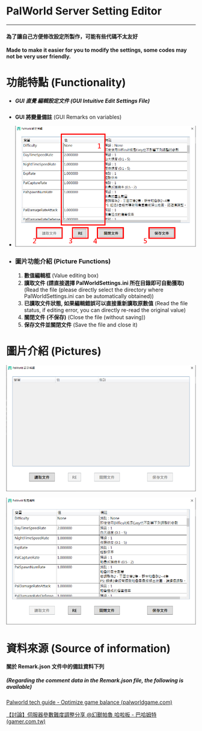 # PalWorld Server Setting Editor

------

#### **為了讓自己方便修改設定所製作，可能有些代碼不太友好**

**Made to make it easier for you to modify the settings, some codes may not be very user friendly.**



# 功能特點 (Functionality)

* ##### GUI 直覺 編輯設定文件 (GUI Intuitive Edit Settings File)

* **GUI 將變量備註** (GUI Remarks on variables)

* ![img03](./Images/img03.png)

* ### 圖片功能介紹 (Picture Functions)

  1. **數值編輯框** 
     (Value editing box)
  2. **讀取文件 (請直接選擇 PalWorldSettings.ini 所在目錄即可自動獲取)**
     (Read the file (please directly select the directory where PalWorldSettings.ini can be automatically obtained))
  3. **已讀取文件狀態, 如果編輯錯誤可以直接重新讀取原數值**
     (Read the file status, if editing error, you can directly re-read the original value)
  4. **關閉文件 (不保存)**
     (Close the file (without saving))
  5. **保存文件並關閉文件**
     (Save the file and close it)



# 圖片介紹 (Pictures)

![img01](./Images/img01.png)

![img02](./Images/img02.png)



# 資料來源 (Source of information)

**關於 Remark.json 文件中的備註資料下列**

##### **(Regarding the comment data in the Remark.json file, the following is available)**

[Palworld tech guide - Optimize game balance (palworldgame.com)](https://tech.palworldgame.com/optimize-game-balance)

[【討論】伺服器參數難度調整分享 @幻獸帕魯 哈啦板 - 巴哈姆特 (gamer.com.tw)](https://forum.gamer.com.tw/C.php?bsn=71458&snA=227)

